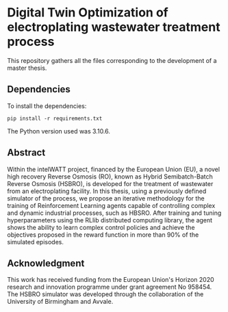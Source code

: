 # Digital Twin Optimization of electroplating wastewater treatment process

This repository gathers all the files corresponding to the development of a master thesis.

## Dependencies

To install the dependencies:

    pip install -r requirements.txt

The Python version used was 3.10.6.


## Abstract

Within the intelWATT project, financed by the European Union (EU), a novel high recovery Reverse Osmosis (RO), known as Hybrid Semibatch-Batch Reverse Osmosis (HSBRO), is developed for the treatment of wastewater from an electroplating facility. In this thesis, using a previously defined simulator of the process, we propose an iterative methodology for the training of Reinforcement Learning agents capable of controlling complex and dynamic industrial processes, such as HBSRO. After training and tuning hyperparameters using the RLlib distributed computing library, the agent shows the ability to learn complex control policies and achieve the objectives proposed in the reward function in more than 90% of the simulated episodes.

## Acknowledgment

This work has received funding from the European Union's Horizon 2020 research and innovation programme under grant agreement No 958454. The HSBRO simulator was developed through the collaboration of the University of Birmingham and Avvale.

